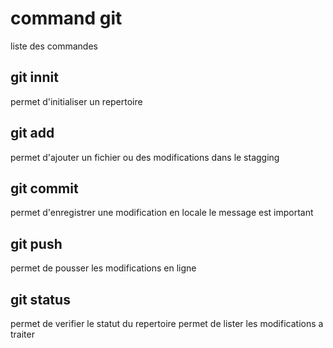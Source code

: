 # command git

liste des commandes

## git innit
permet d'initialiser un repertoire

## git add
permet d'ajouter un fichier ou des modifications dans le stagging

## git commit
permet d'enregistrer une modification en locale
le message est important

## git push
permet de pousser les modifications en ligne

## git status
permet de verifier le statut du repertoire
permet de lister les modifications a traiter
